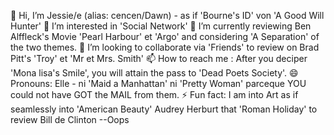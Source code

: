 👋 Hi, I’m Jessie/e (alias: cencen/Dawn) - as if 'Bourne's ID' von 'A Good Will Hunter'
👀 I’m interested in 'Social Network'
🌱 I’m currently reviewing Ben Alffleck's Movie 'Pearl Harbour' et 'Argo' and considering 'A Separation' of the two themes.
💞️ I’m looking to collaborate via 'Friends' to review on Brad Pitt's 'Troy' et 'Mr et Mrs. Smith'
📫 How to reach me : After you deciper 'Mona lisa's Smile', you will attain the pass to 'Dead Poets Society'.
😄 Pronouns: Elle -  ni 'Maid a Manhattan' ni 'Pretty Woman' parceque YOU could not have GOT the MAIL from them.
⚡ Fun fact: I am into Art as if seamlessly into 'American Beauty' Audrey Herburt that 'Roman Holiday' to review Bill de Clinton --Oops

<!---
lupae-cledevon/lupae-cledevon is a ✨ special ✨ repository because its `README.md` (this file) appears on your GitHub profile.
You can click the Preview link to take a look at your changes.
--->
